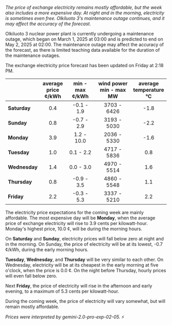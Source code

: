 *The price of exchange electricity remains mostly affordable, but the week also includes a more expensive day. At night and in the morning, electricity is sometimes even free. Olkiluoto 3's maintenance outage continues, and it may affect the accuracy of the forecast.*

Olkiluoto 3 nuclear power plant is currently undergoing a maintenance outage, which began on March 1, 2025 at 03:00 and is predicted to end on May 2, 2025 at 02:00. The maintenance outage may affect the accuracy of the forecast, as there is limited teaching data available for the duration of the maintenance outages.

The exchange electricity price forecast has been updated on Friday at 2:18 PM.

|   | average<br>price<br>¢/kWh | min - max<br>¢/kWh | wind power<br>min - max<br>MW | average<br>temperature<br>°C |
|:-------------|:----------------:|:----------------:|:-------------:|:-------------:|
| **Saturday**  | 0.4              | -0.1 - 1.9     | 3703 - 6426  | -1.8          |
| **Sunday** | 0.8              | -0.7 - 2.9     | 3193 - 5030  | -2.2          |
| **Monday** | 3.9              | 1.2 - 10.0    | 2036 - 5330  | -1.6          |
| **Tuesday**   | 1.0              | 0.1 - 2.2      | 4717 - 5836  | 0.8           |
| **Wednesday**| 1.4              | 0.0 - 3.0      | 4970 - 5514  | 1.6           |
| **Thursday**  | 0.8              | -0.9 - 3.5     | 4860 - 5548  | 1.1           |
| **Friday** | 2.2              | -0.3 - 5.3     | 3337 - 5210  | 2.2           |

The electricity price expectations for the coming week are mainly affordable. The most expensive day will be **Monday**, when the average price of exchange electricity will rise to 3.9 cents per kilowatt-hour. Monday's highest price, 10.0 ¢, will be during the morning hours.

On **Saturday** and **Sunday**, electricity prices will fall below zero at night and in the morning. On Sunday, the price of electricity will be at its lowest, -0.7 ¢/kWh, during the early morning hours.

**Tuesday**, **Wednesday**, and **Thursday** will be very similar to each other. On Wednesday, electricity will be at its cheapest in the early morning at five o'clock, when the price is 0.0 ¢. On the night before Thursday, hourly prices will even fall below zero.

Next **Friday**, the price of electricity will rise in the afternoon and early evening, to a maximum of 5.3 cents per kilowatt-hour.

During the coming week, the price of electricity will vary somewhat, but will remain mostly affordable.

*Prices were interpreted by gemini-2.0-pro-exp-02-05.* ⚡


